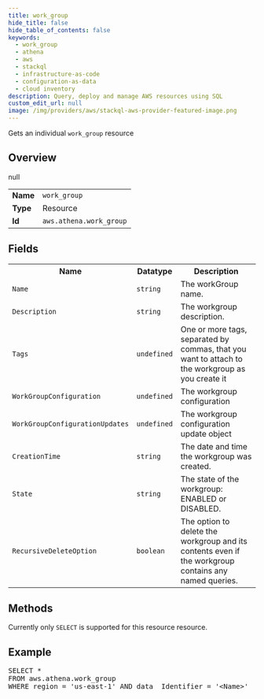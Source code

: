 ```yaml
---
title: work_group
hide_title: false
hide_table_of_contents: false
keywords:
  - work_group
  - athena
  - aws
  - stackql
  - infrastructure-as-code
  - configuration-as-data
  - cloud inventory
description: Query, deploy and manage AWS resources using SQL
custom_edit_url: null
image: /img/providers/aws/stackql-aws-provider-featured-image.png
---
```

Gets an individual <code>work_group</code> resource

## Overview
<table><tbody>
<tr><td><b>Name</b></td><td><code>work_group</code></td></tr>
<tr><td><b>Type</b></td><td>Resource</td></tr>
null
<tr><td><b>Id</b></td><td><code>aws.athena.work_group</code></td></tr>
</tbody></table>

## Fields
<table><tbody>
<tr><th>Name</th><th>Datatype</th><th>Description</th></tr>
<tr><td><code>Name</code></td><td><code>string</code></td><td>The workGroup name.</td></tr>
<tr><td><code>Description</code></td><td><code>string</code></td><td>The workgroup description.</td></tr>
<tr><td><code>Tags</code></td><td><code>undefined</code></td><td>One or more tags, separated by commas, that you want to attach to the workgroup as you create it</td></tr>
<tr><td><code>WorkGroupConfiguration</code></td><td><code>undefined</code></td><td>The workgroup configuration</td></tr>
<tr><td><code>WorkGroupConfigurationUpdates</code></td><td><code>undefined</code></td><td>The workgroup configuration update object</td></tr>
<tr><td><code>CreationTime</code></td><td><code>string</code></td><td>The date and time the workgroup was created.</td></tr>
<tr><td><code>State</code></td><td><code>string</code></td><td>The state of the workgroup: ENABLED or DISABLED.</td></tr>
<tr><td><code>RecursiveDeleteOption</code></td><td><code>boolean</code></td><td>The option to delete the workgroup and its contents even if the workgroup contains any named queries.</td></tr>

</tbody></table>

## Methods
Currently only <code>SELECT</code> is supported for this resource resource.

## Example
<pre>
SELECT * 
FROM aws.athena.work_group
WHERE region = 'us-east-1' AND data__Identifier = '&lt;Name&gt;'
</pre>

